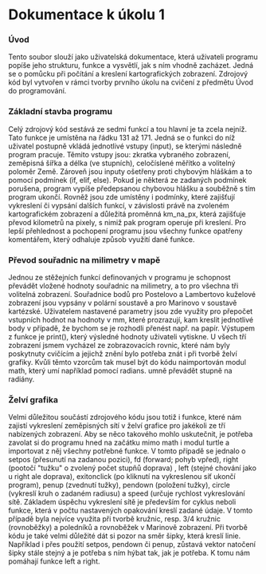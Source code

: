 # Dokumentace k úkolu 1
### Úvod
Tento soubor slouží jako uživatelská dokumentace, která uživateli programu popíše jeho strukturu, 
funkce a vysvětlí, jak s ním vhodně zacházet. Jedná se o pomůcku při počítání a kreslení 
kartografických zobrazení. Zdrojový kód byl vytvořen v rámci tvorby prvního úkolu na cvičení
z předmětu Úvod do programování.
### Základní stavba programu
Celý zdrojový kód sestává ze sedmi funkcí a tou hlavní je ta zcela nejníž. Tato funkce je 
umístěna na řádku 131 až 171. Jedná se o funkci do níž uživatel postupně vkládá jednotlivé
vstupy (input), se kterými následně program pracuje. Těmito vstupy jsou: zkratka vybraného
zobrazení, zeměpisná šířka a délka (ve stupních), celočíslené měřítko a volitelný poloměr
Země. Zároveň jsou inputy ošetřeny proti chybovým hláškám a to pomocí podmínek (if, elif,
else). Pokud je některá ze zadaných podmínek porušena, program vypíše předepsanou chybovou 
hlášku a souběžně s tím program ukončí. Rovněž jsou zde umístěny i podmínky, které zajišťují
vykreslení či vypsání dalších funkcí, v závislosti právě na zvoleném kartografickém zobrazení 
a důležitá proměnná km_na_px, která zajišťuje převod kilometrů na pixely, s nimiž pak program
operuje při kreslení. Pro lepší přehlednost a pochopení programu jsou všechny funkce opatřeny 
komentářem, který odhaluje způsob využití dané funkce. 
### Převod souřadnic na milimetry v mapě
Jednou ze stěžejních funkcí definovaných v programu je schopnost převádět vložené hodnoty souřadnic
na milimetry, a to pro všechna tři volitelná zobrazení. Souřadnice bodů pro Postelovo a Lambertovo
kuželové zobrazení jsou vypsány v polární soustavě a pro Marinovo v soustavě kartézské. Uživatelem 
nastavené parametry jsou zde využity pro přepočet vstupních hodnot na hodnoty v mm, které prozrazují,
kam kreslit jednotlivé body v případě, že bychom se je rozhodli přenést např. na papír. Výstupem z 
funkce je print(), který výsledné hodnoty uživateli vytiskne. U všech tří zobrazení jsmem vycházel
ze zobrazovacích rovnic, které nám byly poskytnuty cvičícím a jejichž znění bylo potřeba znát
i při tvorbě želví grafiky. Kvůli těmto vzorcům tak musel být do kódu naimportován modul math, 
který umí například pomocí radians. umně převádět stupně na radiány.
### Želví grafika
Velmi důležitou součástí zdrojového kódu jsou totiž i funkce, které nám zajistí vykreslení zeměpisných
sítí v želví grafice pro jakékoli ze tří nabízených zobrazení. Aby se něco takového mohlo uskutečnit, 
je potřeba zavolat si do programu hned na začátku mimo math i modul turtle a importovat z něj 
všechny potřebné funkce. V tomto případě se jednalo o setpos (přesunutí na zadanou pozici), fd 
(forward; pohyb vpřed), right (pootočí "tužku" o zvolený počet stupňů doprava) , left (stejné chování
jako u right ale doprava), exitonclick (po kliknutí na vykreslenou síť ukončí program), penup (zvednutí
tužky), pendown (položení tužky), circle (vykreslí kruh o zadaném radiusu) a speed (určuje rychlost 
vykreslování sítě. Základem úspěchu vykreslení sítě je především for cyklus neboli funkce, která v počtu
nastavených opakování kreslí zadané údaje. V tomto případě byla nejvíce využita při tvorbě kružnic, resp.
3/4 kružnic (rovnoběžky) a poledníků a rovnoběžek v Marinově zobrazení. Při tvorbě kódu je také velmi 
důležité dát si pozor na směr šipky, která kreslí linie. Například i přes použití setpos, pendown či 
penup, zůstavá vektor natočení šipky stále stejný a je potřeba s ním hýbat tak, jak je potřeba. K tomu
nám pomáhají funkce left a right. 


